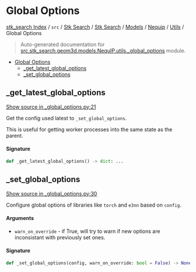 # Global Options

[stk_search Index](../../../../../../README.md#stk_search-index) / `src` / [Stk Search](../../../../index.md#stk-search) / [Stk Search](../../../../index.md#stk-search) / [Models](../../index.md#models) / [Nequip](../index.md#nequip) / [Utils](./index.md#utils) / Global Options

> Auto-generated documentation for [src.stk_search.geom3d.models.NequIP.utils._global_options](https://github.com/mohammedazzouzi15/STK_search/blob/main/src/stk_search/geom3d/models/NequIP/utils/_global_options.py) module.

- [Global Options](#global-options)
  - [_get_latest_global_options](#_get_latest_global_options)
  - [_set_global_options](#_set_global_options)

## _get_latest_global_options

[Show source in _global_options.py:21](https://github.com/mohammedazzouzi15/STK_search/blob/main/src/stk_search/geom3d/models/NequIP/utils/_global_options.py#L21)

Get the config used latest to ``_set_global_options``.

This is useful for getting worker processes into the same state as the parent.

#### Signature

```python
def _get_latest_global_options() -> dict: ...
```



## _set_global_options

[Show source in _global_options.py:30](https://github.com/mohammedazzouzi15/STK_search/blob/main/src/stk_search/geom3d/models/NequIP/utils/_global_options.py#L30)

Configure global options of libraries like `torch` and `e3nn` based on `config`.

#### Arguments

- `warn_on_override` - if True, will try to warn if new options are inconsistant with previously set ones.

#### Signature

```python
def _set_global_options(config, warn_on_override: bool = False) -> None: ...
```